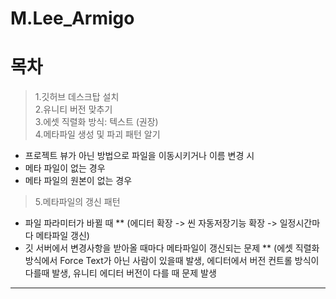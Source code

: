 # M.Lee_Armigo

목차
=============

>1.깃허브 데스크탑 설치    
>2.유니티 버전 맞추기     
>3.에셋 직렬화 방식: 텍스트 (권장)             
>4.메타파일 생성 및 파괴 패턴 알기            
* 프로젝트 뷰가 아닌 방법으로 파일을 이동시키거나 이름 변경 시
* 메타 파일이 없는 경우
* 메타 파일의 원본이 없는 경우
>5.메타파일의 갱신 패턴
* 파일 파라미터가 바뀔 때
** (에디터 확장 -> 씬 자동저장기능 확장 -> 일정시간마다 메타파일 갱신)
* 깃 서버에서 변경사항을 받아올 때마다 메타파일이 갱신되는 문제
** (에셋 직렬화 방식에서 Force Text가 아닌 사람이 있을때 발생, 에디터에서 버전 컨트롤 방식이 다를때 발생, 유니티 에디터 버전이 다를 때 문제 발생
-------------

